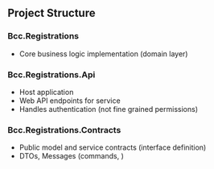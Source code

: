 ## Project Structure

### Bcc.Registrations 
- Core business logic implementation (domain layer)

### Bcc.Registrations.Api
- Host application
- Web API endpoints for service
- Handles authentication (not fine grained permissions)

### Bcc.Registrations.Contracts
- Public model and service contracts (interface definition)
- DTOs, Messages (commands, )